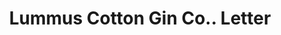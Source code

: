 ---
doi: 10.7916/D8RZ0Q1N
date_other: '1913'
date_other_textual: '1913'
form: correspondence
genre:
- Letters (correspondence)
name:
- Lummus Cotton Gin Co.
object_in_context_url: https://biggert.cul.columbia.edu/items/view/ave_biggert_00122
subject_hierarchical_geographic:
- Columbus, Georgia, United States
subject_name:
- Lummus Cotton Gin Co.
title: Lummus Cotton Gin Co.. Letter
sort_title: Lummus Cotton Gin Co.. Letter
call_number: ave_biggert_00122
coordinates:
- 32.492222222222225,-84.94027777777778
pid: ave_biggert_00122
identifiers: ave_biggert_00122
thumbnail: https://derivativo-2.library.columbia.edu/iiif/2/ldpd:342997/full/!256,256/0/native.jpg
permalink: /biggert/ave_biggert_00122/
layout: iiif-image-page
---